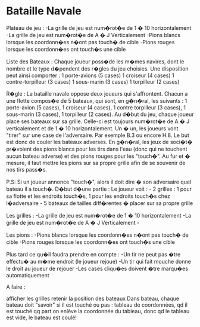 # Bataille Navale
Plateau de jeu :
	-La grille de jeu est num�rot�e de 1 � 10 horizontalement
	-La grille de jeu est num�rot�e de A � J Verticalement
	-Pions blancs lorsque les coordonn�es n�ont pas touch� de cible
	-Pions rouges lorsque les coordonn�es ont touch�s une cible

Liste des Bateaux :
	Chaque joueur poss�de les m�mes navires, dont le nombre et le type d�pendent des r�gles du jeu choisies.
Une disposition peut ainsi comporter :
    1 porte-avions (5 cases)
    1 croiseur (4 cases)
    1 contre-torpilleur (3 cases)
    1 sous-marin (3 cases)
    1 torpilleur (2 cases)


R�gle :
La bataille navale oppose deux joueurs qui s'affrontent. Chacun a une flotte compos�e de 5 bateaux, qui sont, en g�n�ral, les suivants : 1 porte-avion (5 cases), 1 croiseur (4 cases), 1 contre torpilleur (3 cases), 1 sous-marin (3 cases), 1 torpilleur (2 cases). Au d�but du jeu, chaque joueur place ses bateaux sur sa grille. Celle-ci est toujours num�rot�e de A � J verticalement et de 1 � 10 horizontalement. Un � un, les joueurs vont "tirer" sur une case de l'adversaire. Par exemple B.3 ou encore H.8. Le but est donc de couler les bateaux adverses. En g�n�ral, les jeux de soci�t� pr�voient des pions blancs pour les tirs dans l'eau (donc qui ne touchent aucun bateau adverse) et des pions rouges pour les "touch�". Au fur et � mesure, il faut mettre les pions sur sa propre grille afin de se souvenir de nos tirs pass�s.

P.S: Si un joueur annonce "touch�", alors il doit dire � son adversaire quel bateau il a touch�.
D�but d�une partie :
Le joueur voit : 
	- 2 grilles : 1 pour sa flotte et les endroits touch�s, 1 pour les endroits touch�s chez l�adversaire
	- 5 bateaux de tailles diff�rentes � placer sur sa propre grille

Les grilles :
	-La grille de jeu est num�rot�e de 1 � 10 horizontalement
	-La grille de jeu est num�rot�e de A � J Verticalement
	- 

Les pions :
	-Pions blancs lorsque les coordonn�es n�ont pas touch� de cible
	-Pions rouges lorsque les coordonn�es ont touch�s une cible




Plus tard ce qu�il faudra prendre en compte :
	-Un tir ne peut pas �tre effectu� au m�me endroit (le joueur rejoue)
	-Un tir qui fait mouche donne le droit au joueur de rejouer
	-Les cases cliqu�es doivent �tre marqu�es automatiquement

	
A faire :

afficher les grilles
retenir la position des bateaux
Dans bateau, chaque bateau doit "savoir" si il est touché ou pas : tableau de coordonnées, qd il est touché qq part 
on enlève la coordonnée du tableau, donc qd le tableau est vide, le bateau est coulé!